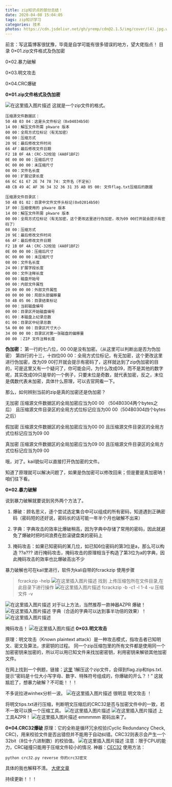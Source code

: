 ```yaml
---
title: zip知识点的部分总结！
date: 2020-04-08 15:04:05
tags: zip知识学习
categories: 技术
photos: https://cdn.jsdelivr.net/gh/yremp/cdn@2.1.5/img/cover/(4).jpg.webp
---
```




﻿前言：写这篇博客很犹豫，毕竟是自学可能有很多错误的地方，望大佬指点！
目录
0×01.zip文件格式及伪加密

0×02.暴力破解

0×03.明文攻击

0×04.CRC爆破

**0×01.zip文件格式及伪加密**

![在这里插入图片描述](https://img-blog.csdnimg.cn/20200420112851603.png?x-oss-process=image/watermark,type_ZmFuZ3poZW5naGVpdGk,shadow_10,text_aHR0cHM6Ly9ibG9nLmNzZG4ubmV0L3FxXzQ1ODY5MDM5,size_16,color_FFFFFF,t_70)
这就是一个zip文件的格式。

```
压缩源文件数据区：
50 4B 03 04：这是头文件标记（0x04034b50） 
14 00：解压文件所需 pkware 版本 
00 00：全局方式位标记（有无加密） 
08 00：压缩方式 
20 9E：最后修改文件时间 
66 4F：最后修改文件日期 
F2 1B 0F 4A：CRC-32校验（4A0F1BF2）
0E 00 00 00：压缩后尺寸 
0C 00 00 00：未压缩尺寸
08 00：文件名长度 
00 00：扩展记录长度 
66 6C 61 67 2E 74 78 74: 文件名（不定长）
4B CB 49 4C AF 36 34 32 36 31 35 AB 05 00: 文件flag.txt压缩后的数据

压缩源文件目录区：
50 4B 01 02：目录中文件文件头标记(0x02014b50) 
1F 00：压缩使用的 pkware 版本
14 00：解压文件所需 pkware 版本 
00 00：全局方式位标记（有无加密，这个更改这里进行伪加密，改为09 00打开就会提示有密码了）
08 00：压缩方式
20 9E：最后修改文件时间
66 4F：最后修改文件日期 
F2 1B 0F 4A：CRC-32校验（4A0F1BF2）
0E 00 00 00：压缩后尺寸 
0C 00 00 00：未压缩尺寸 
08 00：文件名长度 
24 00：扩展字段长度 
00 00：文件注释长度
00 00：磁盘开始号
00 00：内部文件属性 
20 00 00 00：外部文件属性 
00 00 00 00：局部头部偏移量 
50 4B 05 06：目录结束标记
00 00：当前磁盘编号 
00 00：目录区开始磁盘编号
01 00：本磁盘上纪录总数
01 00：目录区中纪录总数 
5A 00 00 00：目录区尺寸大小 
34 00 00 00：目录区对第一张磁盘的偏移量
00 00 ：ZIP 文件注释长度

```
**伪加密：**
第一行的七八位，00 00是没有加密。（从这里可以判断出是否为伪加密）
第四行的十三，十四位00 00：全局方式位标记，有无加密，这个更改这里进行伪加密，改为09 00打开就会提示有密码了，这样就达到了zip伪加密的目的，可是这里又有一个疑问了，你可能会问，为什么改成09，而不是其他的数字呢，其实改成09只是举的一个例子，只要末位是奇数，就代表加密，反之，末位是偶数代表未加密，具体什么原理，可以去官网看一下。

那么，如何辨别当前的zip是真的加密还是伪加密？

无加密
压缩源文件数据区的全局加密应当为00 00  （504B0304两个bytes之后）
且压缩源文件目录区的全局方式位标记应当为00 00（504B0304四个bytes之后）

假加密
压缩源文件数据区的全局加密应当为00 00 
且压缩源文件目录区的全局方式位标记应当为09 00

真加密
压缩源文件数据区的全局加密应当为09 00 
且压缩源文件目录区的全局方式位标记应当为09 00 

哦，对了。kail貌似可以直接打开伪加密的文件。

知道了原理就可以解决问题了，如果是伪加密可以修改回来；但是要是真加密呐！咱们往下看。

**0×02.暴力破解**

说到暴力破解就要说到另外两个方法了。
1. 爆破：顾名思义，逐个尝试选定集合中可以组成的所有密码，知道遇到正确密码（密码短的还好说，密码长的话可能一年半个月也破解不出来）
2. 字典：字典攻击的效率比爆破稍高，因为字典中存储了常用的密码，因此就避免了爆破时把时间浪费在脸滚键盘类的密码上

3.  掩码攻击：如果已知密码的某几位，如已知6位密码的第3位是a，那么可以构造 ??a??? 进行掩码攻击，掩码攻击的原理相当于构造了第3位为a的字典，因此掩码攻击的效率也比爆破高出不少

暴力破解也可在kail里进行，软件为kali自带的fcrackzip
使用步骤

> fcrackzip -help
![在这里插入图片描述](https://img-blog.csdnimg.cn/20200420152716363.png?x-oss-process=image/watermark,type_ZmFuZ3poZW5naGVpdGk,shadow_10,text_aHR0cHM6Ly9ibG9nLmNzZG4ubmV0L3FxXzQ1ODY5MDM5,size_16,color_FFFFFF,t_70)
找到 上传压缩包所在文件目录,在此目录下进行操作
![在这里插入图片描述](https://img-blog.csdnimg.cn/20200420152833895.png)
> fcrackzip -b -c1 -l 1-4 -u 压缩文件 -v

![在这里插入图片描述](https://img-blog.csdnimg.cn/20200420152928348.png?x-oss-process=image/watermark,type_ZmFuZ3poZW5naGVpdGk,shadow_10,text_aHR0cHM6Ly9ibG9nLmNzZG4ubmV0L3FxXzQ1ODY5MDM5,size_16,color_FFFFFF,t_70)
对于以上方法，当然推荐一款神器AZPR
爆破！
![在这里插入图片描述](https://img-blog.csdnimg.cn/20200420141549683.png?x-oss-process=image/watermark,type_ZmFuZ3poZW5naGVpdGk,shadow_10,text_aHR0cHM6Ly9ibG9nLmNzZG4ubmV0L3FxXzQ1ODY5MDM5,size_16,color_FFFFFF,t_70)
字典（合适的字典可以达到事半功倍的效果）！
![在这里插入图片描述](https://img-blog.csdnimg.cn/2020042014161979.png?x-oss-process=image/watermark,type_ZmFuZ3poZW5naGVpdGk,shadow_10,text_aHR0cHM6Ly9ibG9nLmNzZG4ubmV0L3FxXzQ1ODY5MDM5,size_16,color_FFFFFF,t_70)

掩码攻击！
![在这里插入图片描述](https://img-blog.csdnimg.cn/20200420141753909.png?x-oss-process=image/watermark,type_ZmFuZ3poZW5naGVpdGk,shadow_10,text_aHR0cHM6Ly9ibG9nLmNzZG4ubmV0L3FxXzQ1ODY5MDM5,size_16,color_FFFFFF,t_70)
**0×03.明文攻击**

原理：明文攻击（Known plaintext attack）是一种攻击模式，指攻击者已知明文、密文及算法，求密钥的过程。
同一个zip压缩包里的所有文件都是使用同一个加密密钥来加密的，所以可以用已知文件来找加密密钥，利用密钥来解锁其他加密文件。

在网上找到一个例题，链接：[这里](http://ctf5.shiyanbar.com/misc/no.zip)
1解压这个zip文件，会得到flag.zip和tips.txt.提示“密码是十位大小写字母、数字、特殊符号组成的，你爆破的开么？！”
这就尴尬了，想暴力破解？不可能！！！

不多说拉进winhex分析一波。
![在这里插入图片描述](https://img-blog.csdnimg.cn/20200420153917942.png?x-oss-process=image/watermark,type_ZmFuZ3poZW5naGVpdGk,shadow_10,text_aHR0cHM6Ly9ibG9nLmNzZG4ubmV0L3FxXzQ1ODY5MDM5,size_16,color_FFFFFF,t_70)
很明显 明文攻击 ！

将明文tips.txt进行压缩，判断明文压缩后的CRC32是否与加密文件中的一致，若不一致可以换一个压缩工具。
![在这里插入图片描述](https://img-blog.csdnimg.cn/20200420154501231.png)
![在这里插入图片描述](https://img-blog.csdnimg.cn/2020042015450914.png)
上工具AZPR！
![在这里插入图片描述](https://img-blog.csdnimg.cn/20200420154555287.png?x-oss-process=image/watermark,type_ZmFuZ3poZW5naGVpdGk,shadow_10,text_aHR0cHM6Ly9ibG9nLmNzZG4ubmV0L3FxXzQ1ODY5MDM5,size_16,color_FFFFFF,t_70)
emmmmm 密码出来了。

**0×04.CRC32爆破**
原理：它的全称是循环冗余校验(Cyclic Redundancy Check, CRC)，用来校验文件是否出错但并不能用于自动纠错。CRC32则表示会产生一个32bit（8位十六进制数）的校验值。
![在这里插入图片描述](https://img-blog.csdnimg.cn/2020042015513465.png)
注意：限于CPU的能力，CRC碰撞只能用于压缩文件较小的情况.
神器：[CEC32](https://github.com/theonlypwner/crc32)
使用方法：

```
python crc32.py reverse 你的crc32密文
```
具体的我也解释不清。
[大佬文章](https://www.360zhijia.com/360anquanke/217342.html)

持续更新！！！
